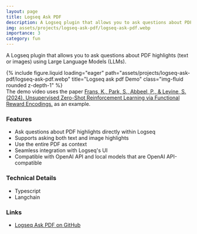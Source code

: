 ```yaml
---
layout: page
title: Logseq Ask PDF
description: A Logseq plugin that allows you to ask questions about PDF highlights (text or images) using Large Language Models (LLMs).
img: assets/projects/logseq-ask-pdf/logseq-ask-pdf.webp
importance: 3
category: fun
---
```


A Logseq plugin that allows you to ask questions about PDF highlights (text or images) using Large Language Models (LLMs).

<div class="row">
    <div class="col-sm mt-3 mt-md-0">
        {% include figure.liquid loading="eager" path="assets/projects/logseq-ask-pdf/logseq-ask-pdf.webp" title="Logseq ask pdf Demo" class="img-fluid rounded z-depth-1" %}
    </div>
</div>
<div class="caption">
    The demo video uses the paper <a href="https://arxiv.org/abs/2402.17135">Frans, K., Park, S., Abbeel, P., & Levine, S. (2024). Unsupervised Zero-Shot Reinforcement Learning via Functional Reward Encodings.</a> as an example.
</div>

### Features

- Ask questions about PDF highlights directly within Logseq
- Supports asking both text and image highlights
- Use the entire PDF as context
- Seamless integration with Logseq's UI
- Compatible with OpenAI API and local models that are OpenAI API-compatible

### Technical Details

- Typescript
- Langchain

### Links

- [Logseq Ask PDF on GitHub](https://github.com/hi-jin/logseq-ask-pdf)
